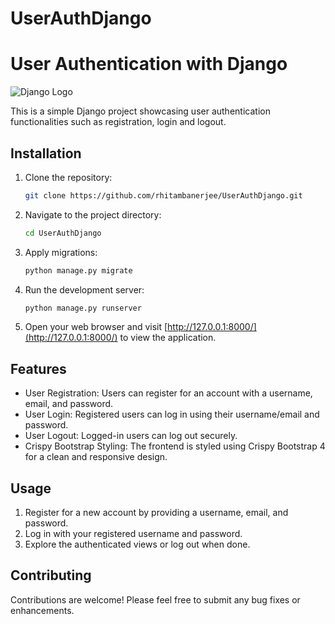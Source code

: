 # UserAuthDjango

# User Authentication with Django

![Django Logo](https://www.djangoproject.com/s/img/logos/django-logo-negative.png)

This is a simple Django project showcasing user authentication functionalities such as registration, login and logout.

## Installation

1. Clone the repository:

   ```bash
   git clone https://github.com/rhitambanerjee/UserAuthDjango.git
   ```

2. Navigate to the project directory:

   ```bash
   cd UserAuthDjango
   ```


3. Apply migrations:

   ```bash
   python manage.py migrate
   ```

4. Run the development server:

   ```bash
   python manage.py runserver
   ```

5. Open your web browser and visit [http://127.0.0.1:8000/](http://127.0.0.1:8000/) to view the application.

## Features

- User Registration: Users can register for an account with a username, email, and password.
- User Login: Registered users can log in using their username/email and password.
- User Logout: Logged-in users can log out securely.
- Crispy Bootstrap Styling: The frontend is styled using Crispy Bootstrap 4 for a clean and responsive design.

## Usage

1. Register for a new account by providing a username, email, and password.
2. Log in with your registered username and password.
3. Explore the authenticated views or log out when done.


## Contributing

Contributions are welcome! Please feel free to submit any bug fixes or enhancements.
